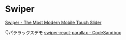 # Swiper

[Swiper - The Most Modern Mobile Touch Slider](https://swiperjs.com/)

👇パララックスデモ
[swiper-react-parallax - CodeSandbox](https://codesandbox.io/p/sandbox/swuz5w?file=%2Fsrc%2FApp.jsx)
